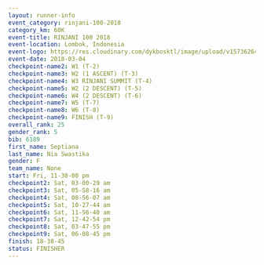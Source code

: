 ```yaml
---
layout: runner-info 
event_category: rinjani-100-2018 
category_km: 60K 
event-title: RINJANI 100 2018 
event-location: Lombok, Indonesia 
event-logo: https://res.cloudinary.com/dykbosktl/image/upload/v1573626435/Logo/Rinjani_eoufbh.png 
event-date: 2018-03-04 
checkpoint-name2: W1 (T-2) 
checkpoint-name3: W2 (1 ASCENT) (T-3) 
checkpoint-name4: W3 RINJANI SUMMIT (T-4) 
checkpoint-name5: W2 (2 DESCENT) (T-5) 
checkpoint-name6: W4 (2 DESCENT) (T-6) 
checkpoint-name7: W5 (T-7) 
checkpoint-name8: W6 (T-8) 
checkpoint-name9: FINISH (T-9) 
overall_rank: 25
gender_rank: 5
bib: 6189
first_name: Septiana
last_name: Nia Swastika
gender: F
team_name: None
start: Fri, 11-30-00 pm
checkpoint2: Sat, 03-00-29 am
checkpoint3: Sat, 05-58-16 am
checkpoint4: Sat, 08-56-07 am
checkpoint5: Sat, 10-27-44 am
checkpoint6: Sat, 11-56-40 am
checkpoint7: Sat, 12-42-54 pm
checkpoint8: Sat, 03-47-55 pm
checkpoint9: Sat, 06-08-45 pm
finish: 18-38-45
status: FINISHER
---
```

